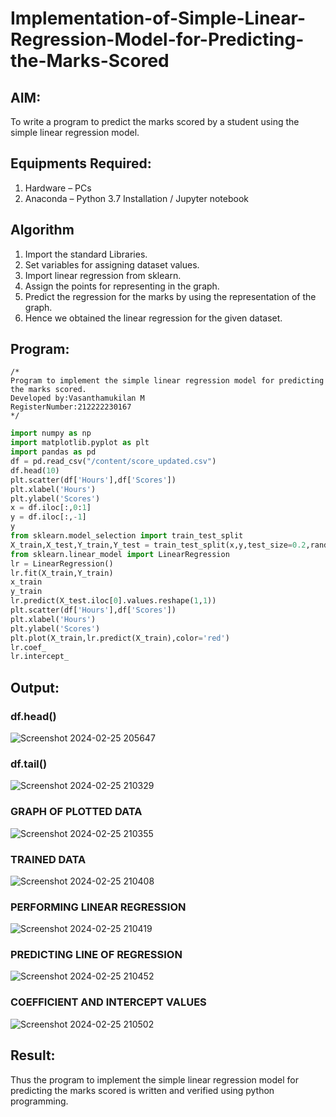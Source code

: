# Implementation-of-Simple-Linear-Regression-Model-for-Predicting-the-Marks-Scored

## AIM:
To write a program to predict the marks scored by a student using the simple linear regression model.

## Equipments Required:
1. Hardware – PCs
2. Anaconda – Python 3.7 Installation / Jupyter notebook

## Algorithm
1. Import the standard Libraries.
2. Set variables for assigning dataset values.
3. Import linear regression from sklearn.
4. Assign the points for representing in the graph.
5. Predict the regression for the marks by using the representation of the graph.
6. Hence we obtained the linear regression for the given dataset.
## Program:
```
/*
Program to implement the simple linear regression model for predicting the marks scored.
Developed by:Vasanthamukilan M
RegisterNumber:212222230167
*/
```
```python
import numpy as np
import matplotlib.pyplot as plt
import pandas as pd
df = pd.read_csv("/content/score_updated.csv")
df.head(10)
plt.scatter(df['Hours'],df['Scores'])
plt.xlabel('Hours')
plt.ylabel('Scores')
x = df.iloc[:,0:1]
y = df.iloc[:,-1]
y
from sklearn.model_selection import train_test_split
X_train,X_test,Y_train,Y_test = train_test_split(x,y,test_size=0.2,random_state=0)
from sklearn.linear_model import LinearRegression
lr = LinearRegression()
lr.fit(X_train,Y_train)
x_train
y_train
lr.predict(X_test.iloc[0].values.reshape(1,1))
plt.scatter(df['Hours'],df['Scores'])
plt.xlabel('Hours')
plt.ylabel('Scores')
plt.plot(X_train,lr.predict(X_train),color='red')
lr.coef_
lr.intercept_
```
## Output:
### df.head()
![Screenshot 2024-02-25 205647](https://github.com/Vasanthamukilan/Implementation-of-Simple-Linear-Regression-Model-for-Predicting-the-Marks-Scored/assets/119559694/73abbc99-a88c-45f6-8ee5-75a212cae3a0)

### df.tail()
![Screenshot 2024-02-25 210329](https://github.com/Vasanthamukilan/Implementation-of-Simple-Linear-Regression-Model-for-Predicting-the-Marks-Scored/assets/119559694/bfa6d3cf-96e5-4f84-a538-3a315c65f08d)

### GRAPH OF PLOTTED DATA
![Screenshot 2024-02-25 210355](https://github.com/Vasanthamukilan/Implementation-of-Simple-Linear-Regression-Model-for-Predicting-the-Marks-Scored/assets/119559694/a37a11a9-0af3-4236-bcfa-cfcffdcf9621)

### TRAINED DATA
![Screenshot 2024-02-25 210408](https://github.com/Vasanthamukilan/Implementation-of-Simple-Linear-Regression-Model-for-Predicting-the-Marks-Scored/assets/119559694/03d99fd1-9ea1-4c2c-a153-4dc10cb0bd89)

### PERFORMING LINEAR REGRESSION
![Screenshot 2024-02-25 210419](https://github.com/Vasanthamukilan/Implementation-of-Simple-Linear-Regression-Model-for-Predicting-the-Marks-Scored/assets/119559694/d34a719d-8515-45e9-93b6-4c5532e02b30)

### PREDICTING LINE OF REGRESSION
![Screenshot 2024-02-25 210452](https://github.com/Vasanthamukilan/Implementation-of-Simple-Linear-Regression-Model-for-Predicting-the-Marks-Scored/assets/119559694/87e37d91-e436-447b-82e9-a734ae4289bb)

### COEFFICIENT AND INTERCEPT VALUES
![Screenshot 2024-02-25 210502](https://github.com/Vasanthamukilan/Implementation-of-Simple-Linear-Regression-Model-for-Predicting-the-Marks-Scored/assets/119559694/cde7d44c-94d6-48ca-a89b-3b0b557d1239)
## Result:
Thus the program to implement the simple linear regression model for predicting the marks scored is written and verified using python programming.
